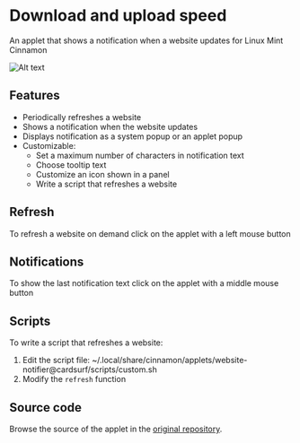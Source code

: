 # Download and upload speed
An applet that shows a notification when a website updates for Linux Mint Cinnamon

![Alt text](../master/screenshots/screenshot.png "Website notifier")

## Features
* Periodically refreshes a website
* Shows a notification when the website updates
* Displays notification as a system popup or an applet popup
* Customizable:
  * Set a maximum number of characters in notification text
  * Choose tooltip text
  * Customize an icon shown in a panel
  * Write a script that refreshes a website

## Refresh
To refresh a website on demand click on the applet with a left mouse button

## Notifications
To show the last notification text click on the applet with a middle mouse button

## Scripts
To write a script that refreshes a website: 
  
1. Edit the script file: ~/.local/share/cinnamon/applets/website-notifier@cardsurf/scripts/custom.sh
2. Modify the `refresh` function

## Source code
Browse the source of the applet in the [original repository](https://github.com/cardsurf/website-notifier).  
